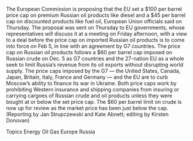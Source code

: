 The European Commission is proposing that the EU set a $100 per barrel price cap on premium Russian oil products like diesel and a $45 per barrel cap on discounted products like fuel oil, European Union officials said on Thursday.
The proposal was sent on Thursday to EU governments, whose representatives will discuss it at a meeting on Friday afternoon, with a view to a deal before the price cap on imported Russian oil products is to come into force on Feb 5, in line with an agreement by G7 countries.
The price cap on Russian oil products follows a $60 per barrel cap imposed on Russian crude on Dec. 5 as G7 countries and the 27-nation EU as a whole seek to limit Russia’s revenue from its oil exports without disrupting world supply.
The price caps imposed by the G7 — the United States, Canada, Japan, Britain, Italy, France and Germany — and the EU are to curb Moscow’s ability to finance its war in Ukraine.
Both price caps work by prohibiting Western insurance and shipping companies from insuring or carrying cargoes of Russian crude and oil products unless they were bought at or below the set price cap.
The $60 per barrel limit on crude is now up for review as the market price has been just below the cap.
(Reporting by Jan Strupczewski and Kate Abnett; editing by Kirsten Donovan)

Topics
Energy
Oil Gas
Europe
Russia
